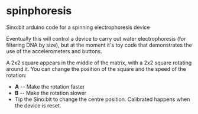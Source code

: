 # spinphoresis
Sino:bit arduino code for a spinning electrophoresis device

Eventually this will control a device to carry out water electrophoresis (for filtering DNA by size),
but at the moment it's toy code that demonstrates the use of the accelerometers and buttons.

A 2x2 square appears in the middle of the matrix, with a 2x2 square rotating around it. You can change the position of the square and the speed of the rotation:

* **A** -- Make the rotation faster
* **B** -- Make the rotation slower
* Tip the Sino:bit to change the centre position. Calibrated happens when the device is reset.
